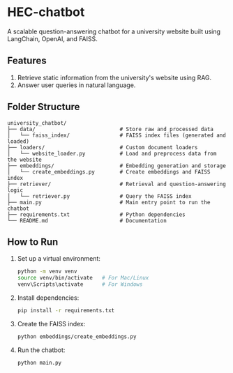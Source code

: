 # HEC-chatbot

A scalable question-answering chatbot for a university website built using LangChain, OpenAI, and FAISS.

## Features
1. Retrieve static information from the university's website using RAG.
2. Answer user queries in natural language.

## Folder Structure
```
university_chatbot/
├── data/                           # Store raw and processed data
│   └── faiss_index/                # FAISS index files (generated and loaded)
├── loaders/                        # Custom document loaders
│   └── website_loader.py           # Load and preprocess data from the website
├── embeddings/                     # Embedding generation and storage
│   └── create_embeddings.py        # Create embeddings and FAISS index
├── retriever/                      # Retrieval and question-answering logic
│   └── retriever.py                # Query the FAISS index
├── main.py                         # Main entry point to run the chatbot
├── requirements.txt                # Python dependencies
└── README.md                       # Documentation
```

## How to Run
1. Set up a virtual environment:
   ```bash
   python -m venv venv
   source venv/bin/activate   # For Mac/Linux
   venv\Scripts\activate      # For Windows
   ```

2. Install dependencies:
   ```bash
   pip install -r requirements.txt
   ```

3. Create the FAISS index:
   ```bash
   python embeddings/create_embeddings.py
   ```

4. Run the chatbot:
   ```bash
   python main.py
   ```